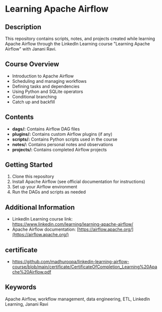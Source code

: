 # Learning Apache Airflow

## Description

This repository contains scripts, notes, and projects created while learning Apache Airflow through the LinkedIn Learning course "Learning Apache Airflow" with Janani Ravi.

## Course Overview

- Introduction to Apache Airflow
- Scheduling and managing workflows
- Defining tasks and dependencies
- Using Python and SQLite operators
- Conditional branching
- Catch up and backfill

## Contents

- **dags/:** Contains Airflow DAG files
- **plugins/:** Contains custom Airflow plugins (if any)
- **scripts/:** Contains Python scripts used in the course
- **notes/:** Contains personal notes and observations
- **projects/:** Contains completed Airflow projects

## Getting Started

1. Clone this repository
2. Install Apache Airflow (see official documentation for instructions)
3. Set up your Airflow environment
4. Run the DAGs and scripts as needed

## Additional Information

- LinkedIn Learning course link: https://www.linkedin.com/learning/learning-apache-airflow/
- Apache Airflow documentation: [https://airflow.apache.org/](https://airflow.apache.org/)

## certificate

- https://github.com/madhuroopa/linkedin-learning-airflow-course/blob/main/certificate/CertificateOfCompletion_Learning%20Apache%20Airflow.pdf

## Keywords

Apache Airflow, workflow management, data engineering, ETL, LinkedIn Learning, Janani Ravi
